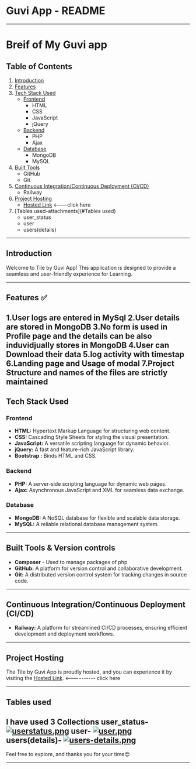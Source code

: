 # Guvi App - README

---
# Breif of My Guvi app
## Table of Contents

1. [Introduction](#introduction)
2. [Features](#features)
3. [Tech Stack Used](#tech-stack-used)
    - [Frontend](#frontend)
        - HTML
        - CSS
        - JavaScript
        - jQuery
    - [Backend](#backend)
        - PHP
        - Ajax
    - [Database](#database)
        - MongoDB
        - MySQL
4. [Built Tools](#built-tools)
    - GitHub
    - Git
5. [Continuous Integration/Continuous Deployment (CI/CD)](#continuous-integrationcontinuous-deployment-cicd)
    - Railway
6. [Project Hosting](#project-hosting)
    - [Hosted Link](https://jayaprakashofficial.000webhostapp.com/index.html) <---click here
7. [Tables used-attachments](#Tables used)
    - user_status
    - user
    - users(details)

---

## Introduction

Welcome to Tile by Guvi App! This application is designed to provide a seamless and user-friendly experience for Learning.

---

## Features ✅

1.User logs are entered in MySql
2.User details are stored in MongoDB
3.No form is used in Profile page and the details can be also induvidjually stores in MongoDB
4.User can Download their data
5.log activity with timestap
6.Landing page and Usage of modal
7.Project Structure and names of the files are strictly maintained
---

## Tech Stack Used

### Frontend

- **HTML:** Hypertext Markup Language for structuring web content.
- **CSS:** Cascading Style Sheets for styling the visual presentation.
- **JavaScript:** A versatile scripting language for dynamic behavior.
- **jQuery:** A fast and feature-rich JavaScript library.
- **Bootstrap :** Binds HTML and CSS.

### Backend

- **PHP:** A server-side scripting language for dynamic web pages.
- **Ajax:** Asynchronous JavaScript and XML for seamless data exchange.

### Database

- **MongoDB:** A NoSQL database for flexible and scalable data storage.
- **MySQL:** A reliable relational database management system.

---

## Built Tools & Version controls
- **Composer** - Used to manage packages of php
- **GitHub:** A platform for version control and collaborative development.
- **Git:** A distributed version control system for tracking changes in source code.

---

## Continuous Integration/Continuous Deployment (CI/CD)

- **Railway:** A platform for streamlined CI/CD processes, ensuring efficient development and deployment workflows.

---

## Project Hosting

The Tile by Guvi App is proudly hosted, and you can experience it by visiting the [Hosted Link](https://jayaprakashofficial.000webhostapp.com/index.html).  <---------- click here

---
## Tables used
I have used 3 Collections
user_status-
    [![userstatus.png](https://i.postimg.cc/8CL3pcMj/userstatus.png)](https://postimg.cc/t1CDDXrj)
user-
    [![user.png](https://i.postimg.cc/zvFPnc05/user.png)](https://postimg.cc/0KrfvZTH)  
users(details)-
    [![users-details.png](https://i.postimg.cc/K8Dv1Gns/users-details.png)](https://postimg.cc/QFVrPrYp)
---
Feel free to explore, and thanks you for your time😊

---

